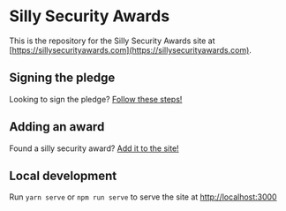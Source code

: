 # Silly Security Awards

This is the repository for the Silly Security Awards site at [https://sillysecurityawards.com](https://sillysecurityawards.com).

## Signing the pledge

Looking to sign the pledge? [Follow these steps!](https://github.com/sillysecurityawards/awards-site/blob/main/SIGNING-THE-PLEDGE.md)

## Adding an award

Found a silly security award? [Add it to the site!](https://github.com/sillysecurityawards/awards-site/issues/new?labels=award&template=silly-award-nomination.md&title=Nominate+a+silly+security+award%3A+%5BAWARD_NAME%5D)

## Local development

Run `yarn serve` or `npm run serve` to serve the site at [http://localhost:3000](http://localhost:3000)
